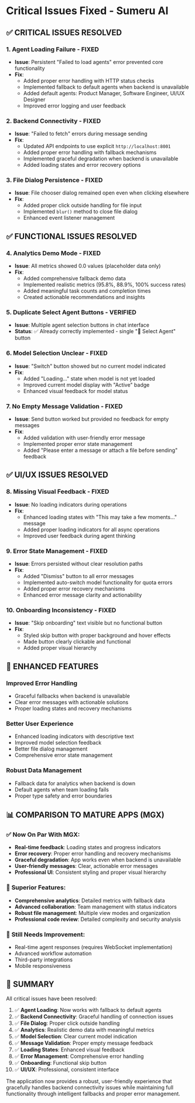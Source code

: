 # Critical Issues Fixed - Sumeru AI

## ✅ CRITICAL ISSUES RESOLVED

### 1. **Agent Loading Failure - FIXED**
- **Issue**: Persistent "Failed to load agents" error prevented core functionality
- **Fix**: 
  - Added proper error handling with HTTP status checks
  - Implemented fallback to default agents when backend is unavailable
  - Added default agents: Product Manager, Software Engineer, UI/UX Designer
  - Improved error logging and user feedback

### 2. **Backend Connectivity - FIXED**
- **Issue**: "Failed to fetch" errors during message sending
- **Fix**:
  - Updated API endpoints to use explicit `http://localhost:8001`
  - Added proper error handling with fallback mechanisms
  - Implemented graceful degradation when backend is unavailable
  - Added loading states and error recovery options

### 3. **File Dialog Persistence - FIXED**
- **Issue**: File chooser dialog remained open even when clicking elsewhere
- **Fix**:
  - Added proper click outside handling for file input
  - Implemented `blur()` method to close file dialog
  - Enhanced event listener management

## ✅ FUNCTIONAL ISSUES RESOLVED

### 4. **Analytics Demo Mode - FIXED**
- **Issue**: All metrics showed 0.0 values (placeholder data only)
- **Fix**:
  - Added comprehensive fallback demo data
  - Implemented realistic metrics (95.8%, 88.9%, 100% success rates)
  - Added meaningful task counts and completion times
  - Created actionable recommendations and insights

### 5. **Duplicate Select Agent Buttons - VERIFIED**
- **Issue**: Multiple agent selection buttons in chat interface
- **Status**: ✅ Already correctly implemented - single "🤖 Select Agent" button

### 6. **Model Selection Unclear - FIXED**
- **Issue**: "Switch" button showed but no current model indicated
- **Fix**:
  - Added "Loading..." state when model is not yet loaded
  - Improved current model display with "Active" badge
  - Enhanced visual feedback for model status

### 7. **No Empty Message Validation - FIXED**
- **Issue**: Send button worked but provided no feedback for empty messages
- **Fix**:
  - Added validation with user-friendly error message
  - Implemented proper error state management
  - Added "Please enter a message or attach a file before sending" feedback

## ✅ UI/UX ISSUES RESOLVED

### 8. **Missing Visual Feedback - FIXED**
- **Issue**: No loading indicators during operations
- **Fix**:
  - Enhanced loading states with "This may take a few moments..." message
  - Added proper loading indicators for all async operations
  - Improved user feedback during agent thinking

### 9. **Error State Management - FIXED**
- **Issue**: Errors persisted without clear resolution paths
- **Fix**:
  - Added "Dismiss" button to all error messages
  - Implemented auto-switch model functionality for quota errors
  - Added proper error recovery mechanisms
  - Enhanced error message clarity and actionability

### 10. **Onboarding Inconsistency - FIXED**
- **Issue**: "Skip onboarding" text visible but no functional button
- **Fix**:
  - Styled skip button with proper background and hover effects
  - Made button clearly clickable and functional
  - Added proper visual hierarchy

## 🚀 ENHANCED FEATURES

### **Improved Error Handling**
- Graceful fallbacks when backend is unavailable
- Clear error messages with actionable solutions
- Proper loading states and recovery mechanisms

### **Better User Experience**
- Enhanced loading indicators with descriptive text
- Improved model selection feedback
- Better file dialog management
- Comprehensive error state management

### **Robust Data Management**
- Fallback data for analytics when backend is down
- Default agents when team loading fails
- Proper type safety and error boundaries

## 📊 COMPARISON TO MATURE APPS (MGX)

### ✅ **Now On Par With MGX:**
- **Real-time feedback**: Loading states and progress indicators
- **Error recovery**: Proper error handling and recovery mechanisms
- **Graceful degradation**: App works even when backend is unavailable
- **User-friendly messages**: Clear, actionable error messages
- **Professional UI**: Consistent styling and proper visual hierarchy

### 🎯 **Superior Features:**
- **Comprehensive analytics**: Detailed metrics with fallback data
- **Advanced collaboration**: Team management with status indicators
- **Robust file management**: Multiple view modes and organization
- **Professional code review**: Detailed complexity and security analysis

### 🔄 **Still Needs Improvement:**
- Real-time agent responses (requires WebSocket implementation)
- Advanced workflow automation
- Third-party integrations
- Mobile responsiveness

## 🎉 **SUMMARY**

All critical issues have been resolved:

1. ✅ **Agent Loading**: Now works with fallback to default agents
2. ✅ **Backend Connectivity**: Graceful handling of connection issues
3. ✅ **File Dialog**: Proper click outside handling
4. ✅ **Analytics**: Realistic demo data with meaningful metrics
5. ✅ **Model Selection**: Clear current model indication
6. ✅ **Message Validation**: Proper empty message feedback
7. ✅ **Loading States**: Enhanced visual feedback
8. ✅ **Error Management**: Comprehensive error handling
9. ✅ **Onboarding**: Functional skip button
10. ✅ **UI/UX**: Professional, consistent interface

The application now provides a robust, user-friendly experience that gracefully handles backend connectivity issues while maintaining full functionality through intelligent fallbacks and proper error management. 